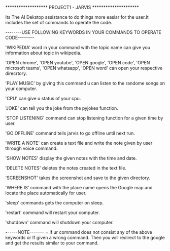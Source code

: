 ******************* PROJECT1 - JARVIS *********************

Its The AI Dekstop assistance to do things more easiar for the user.It includes the set of commands to operate the code.

--------USE FOLLOWING KEYWORDS IN YOUR COMMANDS TO OPERATE CODE--------

'WIKIPEDIA' word in your command with the topic name can give you information about topic in wikipedia.

'OPEN chrome', 'OPEN youtube', 'OPEN google', 'OPEN code', 'OPEN microsoft teams', 'OPEN whatsapp', 'OPEN word'
can open your respective direcrtory.

'PLAY MUSIC' by giving this command u can listen to the randome songs on your computer.

'CPU' can give u status of your cpu.

'JOKE' can tell you the joke from the pyjokes function.

'STOP LISTENING' command can stop listening function for a given time by user.

'GO OFFLINE' command tells jarvis to go offline until next run.

'WRITE A NOTE' can create a text file and write the note given by user through voice command.

'SHOW NOTES' display the given notes with the time and date.

'DELETE NOTES' deletes the notes created in the text file.

'SCREENSHOT' takes the screenshot and save to the given directory.

'WHERE IS' command with the place name opens the Google map and locate the place automatically for user.

'sleep' commands gets the computer on sleep.

'restart' command will restart your computer.

'shutdown' command will shutdown your computer.

------NOTE------- = If ur command does not consist any of the above keywords or If given a wrong command. Then you will redirect to the google and get the results similar 
to your command.

